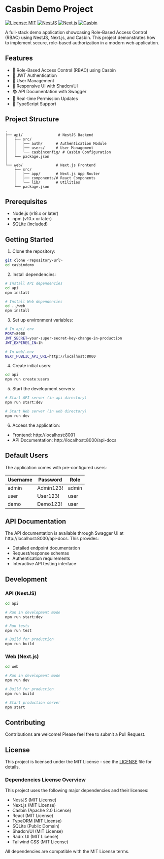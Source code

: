 # Casbin Demo Project

[![License: MIT](https://img.shields.io/badge/License-MIT-yellow.svg)](https://opensource.org/licenses/MIT)
[![NestJS](https://img.shields.io/badge/NestJS-8.x-red.svg)](https://nestjs.com/)
[![Next.js](https://img.shields.io/badge/Next.js-13.x-black.svg)](https://nextjs.org/)
[![Casbin](https://img.shields.io/badge/Casbin-5.x-blue.svg)](https://casbin.org/)

A full-stack demo application showcasing Role-Based Access Control (RBAC) using NestJS, Next.js, and Casbin. This project demonstrates how to implement secure, role-based authorization in a modern web application.

## Features

- 🔐 Role-Based Access Control (RBAC) using Casbin
- 🔑 JWT Authentication
- 👤 User Management
- 📱 Responsive UI with Shadcn/UI
- 📚 API Documentation with Swagger
- 🔄 Real-time Permission Updates
- 🎯 TypeScript Support

## Project Structure

```
.
├── api/                # NestJS Backend
│   ├── src/
│   │   ├── auth/      # Authentication Module
│   │   ├── users/     # User Management
│   │   └── casbinconfig/ # Casbin Configuration
│   └── package.json
│
└── web/               # Next.js Frontend
    ├── src/
    │   ├── app/       # Next.js App Router
    │   ├── components/# React Components
    │   └── lib/       # Utilities
    └── package.json
```

## Prerequisites

- Node.js (v18.x or later)
- npm (v10.x or later)
- SQLite (included)

## Getting Started

1. Clone the repository:
```bash
git clone <repository-url>
cd casbindemo
```

2. Install dependencies:
```bash
# Install API dependencies
cd api
npm install

# Install Web dependencies
cd ../web
npm install
```

3. Set up environment variables:
```bash
# In api/.env
PORT=8000
JWT_SECRET=your-super-secret-key-change-in-production
JWT_EXPIRES_IN=1h

# In web/.env
NEXT_PUBLIC_API_URL=http://localhost:8000
```

4. Create initial users:
```bash
cd api
npm run create:users
```

5. Start the development servers:
```bash
# Start API server (in api directory)
npm run start:dev

# Start Web server (in web directory)
npm run dev
```

6. Access the application:
- Frontend: http://localhost:8001
- API Documentation: http://localhost:8000/api-docs

## Default Users

The application comes with pre-configured users:

| Username | Password  | Role  |
|----------|-----------|-------|
| admin    | Admin123! | admin |
| user     | User123!  | user  |
| demo     | Demo123!  | user  |

## API Documentation

The API documentation is available through Swagger UI at http://localhost:8000/api-docs. This provides:
- Detailed endpoint documentation
- Request/response schemas
- Authentication requirements
- Interactive API testing interface

## Development

### API (NestJS)

```bash
cd api

# Run in development mode
npm run start:dev

# Run tests
npm run test

# Build for production
npm run build
```

### Web (Next.js)

```bash
cd web

# Run in development mode
npm run dev

# Build for production
npm run build

# Start production server
npm start
```

## Contributing

Contributions are welcome! Please feel free to submit a Pull Request.

## License

This project is licensed under the MIT License - see the [LICENSE](LICENSE) file for details.

### Dependencies License Overview

This project uses the following major dependencies and their licenses:

- NestJS (MIT License)
- Next.js (MIT License)
- Casbin (Apache 2.0 License)
- React (MIT License)
- TypeORM (MIT License)
- SQLite (Public Domain)
- Shadcn/UI (MIT License)
- Radix UI (MIT License)
- Tailwind CSS (MIT License)

All dependencies are compatible with the MIT License terms. 